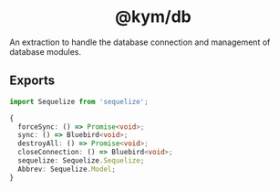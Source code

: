 <h1 align="center">@kym/db</h1>

An extraction to handle the database connection and management of database modules.

## Exports

```ts
import Sequelize from 'sequelize';

{
  forceSync: () => Promise<void>;
  sync: () => Bluebird<void>;
  destroyAll: () => Promise<void>;
  closeConnection: () => Bluebird<void>;
  sequelize: Sequelize.Sequelize;
  Abbrev: Sequelize.Model;
}
```